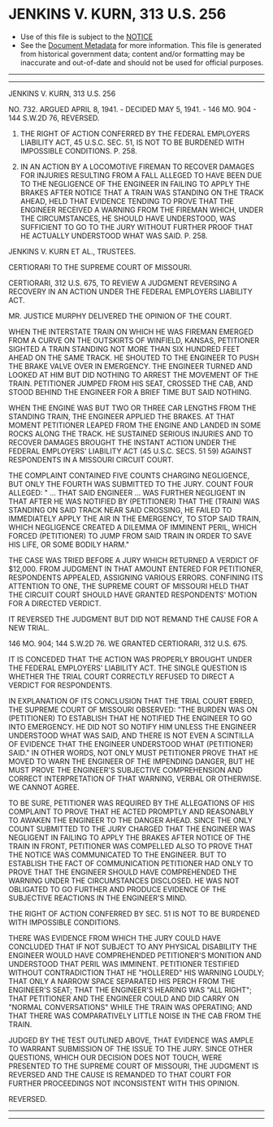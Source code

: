 ---
---

# JENKINS V. KURN, 313 U.S. 256

* Use of this file is subject to the [NOTICE](https://github.com/publicdocs/notice/blob/master/NOTICE)
* See the [Document Metadata](../../../) for more information.
  This file is generated from historical government data; content and/or formatting may be inaccurate and out-of-date and should not be used for official purposes.

----------
----------

JENKINS V. KURN, 313 U.S. 256

NO. 732.  ARGUED APRIL 8, 1941.  - DECIDED MAY 5, 1941.  - 146 MO. 904 - 144 S.W.2D 76, REVERSED.

1.  THE RIGHT OF ACTION CONFERRED BY THE FEDERAL EMPLOYERS LIABILITY ACT, 45 U.S.C. SEC. 51, IS NOT TO BE BURDENED WITH IMPOSSIBLE CONDITIONS.  P. 258.

2.  IN AN ACTION BY A LOCOMOTIVE FIREMAN TO RECOVER DAMAGES FOR INJURIES RESULTING FROM A FALL ALLEGED TO HAVE BEEN DUE TO THE NEGLIGENCE OF THE ENGINEER IN FAILING TO APPLY THE BRAKES AFTER NOTICE THAT A TRAIN WAS STANDING ON THE TRACK AHEAD, HELD THAT EVIDENCE TENDING TO PROVE THAT THE ENGINEER RECEIVED A WARNING FROM THE FIREMAN WHICH, UNDER THE CIRCUMSTANCES, HE SHOULD HAVE UNDERSTOOD, WAS SUFFICIENT TO GO TO THE JURY WITHOUT FURTHER PROOF THAT HE ACTUALLY UNDERSTOOD WHAT WAS SAID.  P. 258.

JENKINS V. KURN ET AL., TRUSTEES.

CERTIORARI TO THE SUPREME COURT OF MISSOURI.

CERTIORARI, 312 U.S. 675, TO REVIEW A JUDGMENT REVERSING A RECOVERY IN AN ACTION UNDER THE FEDERAL EMPLOYERS LIABILITY ACT.

MR. JUSTICE MURPHY DELIVERED THE OPINION OF THE COURT.

WHEN THE INTERSTATE TRAIN ON WHICH HE WAS FIREMAN EMERGED FROM A CURVE ON THE OUTSKIRTS OF WINFIELD, KANSAS, PETITIONER SIGHTED A TRAIN STANDING NOT MORE THAN SIX HUNDRED FEET AHEAD ON THE SAME TRACK.  HE SHOUTED TO THE ENGINEER TO PUSH THE BRAKE VALVE OVER IN EMERGENCY.  THE ENGINEER TURNED AND LOOKED AT HIM BUT DID NOTHING TO ARREST THE MOVEMENT OF THE TRAIN.  PETITIONER JUMPED FROM HIS SEAT, CROSSED THE CAB, AND STOOD BEHIND THE ENGINEER FOR A BRIEF TIME BUT SAID NOTHING.

WHEN THE ENGINE WAS BUT TWO OR THREE CAR LENGTHS FROM THE STANDING TRAIN, THE ENGINEER APPLIED THE BRAKES.  AT THAT MOMENT PETITIONER LEAPED FROM THE ENGINE AND LANDED IN SOME ROCKS ALONG THE TRACK.  HE SUSTAINED SERIOUS INJURIES AND TO RECOVER DAMAGES BROUGHT THE INSTANT ACTION UNDER THE FEDERAL EMPLOYERS' LIABILITY ACT (45 U.S.C. SECS. 51 59) AGAINST RESPONDENTS IN A MISSOURI CIRCUIT COURT.

THE COMPLAINT CONTAINED FIVE COUNTS CHARGING NEGLIGENCE, BUT ONLY THE FOURTH WAS SUBMITTED TO THE JURY.  COUNT FOUR ALLEGED:  "  ...  THAT SAID ENGINEER  ...  WAS FURTHER NEGLIGENT IN THAT AFTER HE WAS NOTIFIED BY (PETITIONER) THAT THE (TRAIN) WAS STANDING ON SAID TRACK NEAR SAID CROSSING, HE FAILED TO IMMEDIATELY APPLY THE AIR IN THE EMERGENCY, TO STOP SAID TRAIN, WHICH NEGLIGENCE CREATED A DILEMMA OF IMMINENT PERIL, WHICH FORCED (PETITIONER) TO JUMP FROM SAID TRAIN IN ORDER TO SAVE HIS LIFE, OR SOME BODILY HARM."

THE CASE WAS TRIED BEFORE A JURY WHICH RETURNED A VERDICT OF $12,000.  FROM JUDGMENT IN THAT AMOUNT ENTERED FOR PETITIONER, RESPONDENTS APPEALED, ASSIGNING VARIOUS ERRORS.  CONFINING ITS ATTENTION TO ONE, THE SUPREME COURT OF MISSOURI HELD THAT THE CIRCUIT COURT SHOULD HAVE GRANTED RESPONDENTS' MOTION FOR A DIRECTED VERDICT.

IT REVERSED THE JUDGMENT BUT DID NOT REMAND THE CAUSE FOR A NEW TRIAL.

146 MO. 904; 144 S.W.2D 76.  WE GRANTED CERTIORARI, 312 U.S. 675.

IT IS CONCEDED THAT THE ACTION WAS PROPERLY BROUGHT UNDER THE FEDERAL EMPLOYERS' LIABILITY ACT.  THE SINGLE QUESTION IS WHETHER THE TRIAL COURT CORRECTLY REFUSED TO DIRECT A VERDICT FOR RESPONDENTS.

IN EXPLANATION OF ITS CONCLUSION THAT THE TRIAL COURT ERRED, THE SUPREME COURT OF MISSOURI OBSERVED: "THE BURDEN WAS ON (PETITIONER) TO ESTABLISH THAT HE NOTIFIED THE ENGINEER TO GO INTO EMERGENCY.  HE DID NOT SO NOTIFY HIM UNLESS THE ENGINEER UNDERSTOOD WHAT WAS SAID, AND THERE IS NOT EVEN A SCINTILLA OF EVIDENCE THAT THE ENGINEER UNDERSTOOD WHAT (PETITIONER) SAID."  IN OTHER WORDS, NOT ONLY MUST PETITIONER PROVE THAT HE MOVED TO WARN THE ENGINEER OF THE IMPENDING DANGER, BUT HE MUST PROVE THE ENGINEER'S SUBJECTIVE COMPREHENSION AND CORRECT INTERPRETATION OF THAT WARNING, VERBAL OR OTHERWISE.  WE CANNOT AGREE.

TO BE SURE, PETITIONER WAS REQUIRED BY THE ALLEGATIONS OF HIS COMPLAINT TO PROVE THAT HE ACTED PROMPTLY AND REASONABLY TO AWAKEN THE ENGINEER TO THE DANGER AHEAD.  SINCE THE ONLY COUNT SUBMITTED TO THE JURY CHARGED THAT THE ENGINEER WAS NEGLIGENT IN FAILING TO APPLY THE BRAKES AFTER NOTICE OF THE TRAIN IN FRONT, PETITIONER WAS COMPELLED ALSO TO PROVE THAT THE NOTICE WAS COMMUNICATED TO THE ENGINEER.  BUT TO ESTABLISH THE FACT OF COMMUNICATION PETITIONER HAD ONLY TO PROVE THAT THE ENGINEER SHOULD HAVE COMPREHENDED THE WARNING UNDER THE CIRCUMSTANCES DISCLOSED.  HE WAS NOT OBLIGATED TO GO FURTHER AND PRODUCE EVIDENCE OF THE SUBJECTIVE REACTIONS IN THE ENGINEER'S MIND.

THE RIGHT OF ACTION CONFERRED BY SEC. 51 IS NOT TO BE BURDENED WITH IMPOSSIBLE CONDITIONS.

THERE WAS EVIDENCE FROM WHICH THE JURY COULD HAVE CONCLUDED THAT IF NOT SUBJECT TO ANY PHYSICAL DISABILITY THE ENGINEER WOULD HAVE COMPREHENDED PETITIONER'S MONITION AND UNDERSTOOD THAT PERIL WAS IMMINENT.  PETITIONER TESTIFIED WITHOUT CONTRADICTION THAT HE "HOLLERED" HIS WARNING LOUDLY; THAT ONLY A NARROW SPACE SEPARATED HIS PERCH FROM THE ENGINEER'S SEAT; THAT THE ENGINEER'S HEARING WAS "ALL RIGHT"; THAT PETITIONER AND THE ENGINEER COULD AND DID CARRY ON "NORMAL CONVERSATIONS" WHILE THE TRAIN WAS OPERATING; AND THAT THERE WAS COMPARATIVELY LITTLE NOISE IN THE CAB FROM THE TRAIN.

JUDGED BY THE TEST OUTLINED ABOVE, THAT EVIDENCE WAS AMPLE TO WARRANT SUBMISSION OF THE ISSUE TO THE JURY.  SINCE OTHER QUESTIONS, WHICH OUR DECISION DOES NOT TOUCH, WERE PRESENTED TO THE SUPREME COURT OF MISSOURI, THE JUDGMENT IS REVERSED AND THE CAUSE IS REMANDED TO THAT COURT FOR FURTHER PROCEEDINGS NOT INCONSISTENT WITH THIS OPINION.

REVERSED.


----------
----------


